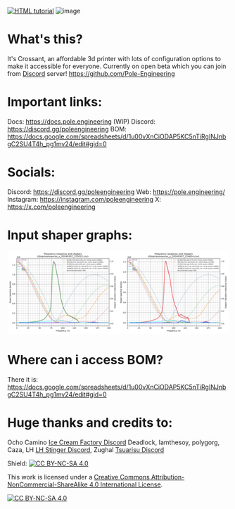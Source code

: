 <a href="https://buymeacoffee.com/poleengineering"><img src="https://github.com/Pole-Engineering/Crossant-235/assets/53056781/0cf38f5c-89cf-49b5-8a19-1cc1ca4d6073" alt="HTML tutorial"></a>
![image](https://github.com/Pole-Engineering/Crossant-235/assets/53056781/4c8d9231-499e-4f6d-8cd6-3dce51f5f870)

# What's this?

It's Crossant, an affordable 3d printer with lots of configuration options to make it accessible for everyone. Currently on open beta which you can join from [Discord](https://discord.gg/poleengineering) server!
https://github.com/Pole-Engineering

# Important links:

Docs: https://docs.pole.engineering (WIP)
Discord: https://discord.gg/poleengineering
BOM: https://docs.google.com/spreadsheets/d/1u00vXnCiODAP5KC5nTiRgINJnbgC2SU4T4h_pg1mv24/edit#gid=0

# Socials:

Discord: https://discord.gg/poleengineering
Web: https://pole.engineering/
Instagram: https://instagram.com/poleengineering
X: https://x.com/poleengineering

# Input shaper graphs:

![image](./assets/shapers.png)


# Where can i access BOM?

There it is: https://docs.google.com/spreadsheets/d/1u00vXnCiODAP5KC5nTiRgINJnbgC2SU4T4h_pg1mv24/edit#gid=0

# Huge thanks and credits to:

Ocho Camino [Ice Cream Factory Discord](https://discord.gg/z9FmEpvTx3)
Deadlock,
Iamthesoy,
polygorg,
Caza,
LH [LH Stinger Discord](https://discord.gg/UBpmeDwvMc),
Zughal [Tsuarisu Discord](https://discord.gg/HnQ6rQJrPV)

Shield: [![CC BY-NC-SA 4.0][cc-by-nc-sa-shield]][cc-by-nc-sa]

This work is licensed under a
[Creative Commons Attribution-NonCommercial-ShareAlike 4.0 International License][cc-by-nc-sa].

[![CC BY-NC-SA 4.0][cc-by-nc-sa-image]][cc-by-nc-sa]

[cc-by-nc-sa]: http://creativecommons.org/licenses/by-nc-sa/4.0/
[cc-by-nc-sa-image]: https://licensebuttons.net/l/by-nc-sa/4.0/88x31.png
[cc-by-nc-sa-shield]: https://img.shields.io/badge/License-CC%20BY--NC--SA%204.0-lightgrey.svg
